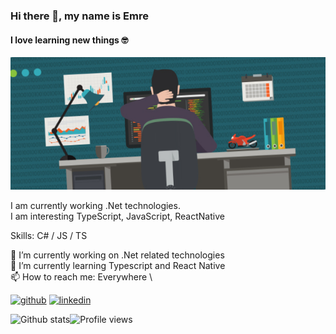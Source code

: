 ### Hi there 👋, my name is Emre
#### I love learning new things 🤓
![I love learning new things 🤓](https://raw.githubusercontent.com/emrekas/emrekas/master/BH_E1-Garver.png)

I am currently working .Net technologies.\
I am interesting TypeScript, JavaScript, ReactNative

Skills: C# / JS / TS

🔭 I’m currently working on .Net related technologies\
🌱 I’m currently learning Typescript and React Native\
📫 How to reach me: Everywhere \

[<img src='https://cdn.jsdelivr.net/npm/simple-icons@3.0.1/icons/github.svg' alt='github' height='40'>](https://github.com/emrekas)  [<img src='https://cdn.jsdelivr.net/npm/simple-icons@3.0.1/icons/linkedin.svg' alt='linkedin' height='40'>](https://www.linkedin.com/in/emre-kas/)  

![Github stats](https://github-readme-stats.vercel.app/api?username=emrekas&show_icons=true)![Profile views](https://gpvc.arturio.dev/emrekas)  
